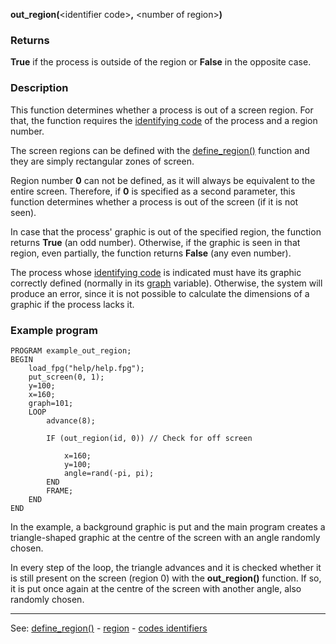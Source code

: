 **out_region(**&lt;identifier code&gt;**,** &lt;number of region&gt;**)**

### Returns

**True** if the process is outside of the region or **False** in the opposite case.

### Description

This function determines whether a process is out of a screen region. For that, the function
requires the [identifying code](_identifying_codes_of_processesdot.md) of the process and a region number.

The screen regions can be defined with the [define_region()](define_region().md) function and they are simply
rectangular zones of screen.

Region number **0** can not be defined, as it will always be equivalent to the entire screen.
Therefore, if **0** is specified as a second parameter, this function determines whether a process
is out of the screen (if it is not seen).

In case that the process' graphic is out of the specified region, the function returns **True**
(an odd number). Otherwise, if the graphic is seen in that region, even partially, the function
returns **False** (any even number).

The process whose [identifying code](_identifying_codes_of_processesdot.md) is indicated must have its graphic correctly defined
(normally in its [graph](break_statement.md) variable). Otherwise, the system will produce an error,
since it is not possible to calculate the dimensions of a graphic if the process lacks it.

### Example program
```
PROGRAM example_out_region;
BEGIN
    load_fpg("help/help.fpg");
    put_screen(0, 1);
    y=100;
    x=160;
    graph=101;
    LOOP
        advance(8);

        IF (out_region(id, 0)) // Check for off screen

            x=160;
            y=100;
            angle=rand(-pi, pi);
        END
        FRAME;
    END
END
```


In the example, a background graphic is put and the main program creates a triangle-shaped
graphic at the centre of the screen with an angle randomly chosen.

In every step of the loop, the triangle advances and it is checked whether it is still present on
the screen (region 0) with the **out_region()** function. If so, it is put once again at the centre
of the screen with another angle, also randomly chosen.

---------------------------------------
See: [define_region()](define_region().md) - [region](local_region.md) - [codes identifiers](_identifying_codes_of_processesdot.md)

